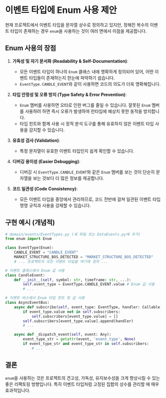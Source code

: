 # 이벤트 타입에 Enum 사용 제안

현재 프로젝트에서 이벤트 타입을 문자열 상수로 정의하고 있지만, 정해진 복수의 이벤트 타입이 존재하는 경우 `enum`을 사용하는 것이 여러 면에서 이점을 제공합니다.

## Enum 사용의 장점

1.  **가독성 및 자기 문서화 (Readability & Self-Documentation)**:
    *   모든 이벤트 타입이 하나의 `Enum` 클래스 내에 명확하게 정의되어 있어, 어떤 이벤트 타입들이 존재하는지 한눈에 파악하기 쉽습니다.
    *   `EventType.CANDLE_EVENT`와 같이 사용하면 코드의 의도가 더욱 명확해집니다.

2.  **타입 안정성 및 오류 방지 (Type Safety & Error Prevention)**:
    *   `Enum` 멤버를 사용하면 오타로 인한 버그를 줄일 수 있습니다. 잘못된 `Enum` 멤버를 사용하려 하면 즉시 오류가 발생하여 런타임에 예상치 못한 동작을 방지합니다.
    *   타입 힌트와 함께 사용 시 정적 분석 도구를 통해 유효하지 않은 이벤트 타입 사용을 감지할 수 있습니다.

3.  **유효성 검사 (Validation)**:
    *   특정 문자열이 유효한 이벤트 타입인지 쉽게 확인할 수 있습니다.

4.  **디버깅 용이성 (Easier Debugging)**:
    *   디버깅 시 `EventType.CANDLE_EVENT`와 같은 `Enum` 멤버를 보는 것이 단순히 문자열을 보는 것보다 더 많은 정보를 제공합니다.

5.  **코드 일관성 (Code Consistency)**:
    *   모든 이벤트 타입을 중앙에서 관리하므로, 코드 전반에 걸쳐 일관된 이벤트 타입 명명 규칙과 사용을 강제할 수 있습니다.

## 구현 예시 (개념적)

```python
# domain/events/EventTypes.py (새 파일 또는 DataEvents.py에 추가)
from enum import Enum

class EventType(Enum):
    CANDLE_EVENT = "CANDLE_EVENT"
    MARKET_STRUCTURE_BOS_DETECTED = "MARKET_STRUCTURE_BOS_DETECTED"
    # ... 프로젝트의 모든 이벤트 타입을 여기에 정의 ...
```

```python
# 이벤트 클래스에서 Enum 값 사용
class CandleEvent:
    def __init__(self, symbol: str, timeframe: str, ...):
        self.event_type = EventType.CANDLE_EVENT.value # Enum 값 사용
        # ...
```

```python
# 이벤트 버스에서 Enum 타입 힌트 및 값 사용
class AsyncEventBus:
    async def subscribe(self, event_type: EventType, handler: Callable):
        if event_type.value not in self.subscribers:
            self.subscribers[event_type.value] = []
        self.subscribers[event_type.value].append(handler)
        # ...

    async def _dispatch_event(self, event: Any):
        event_type_str = getattr(event, 'event_type', None)
        if event_type_str and event_type_str in self.subscribers:
            # ...
```

## 결론

`enum`을 사용하는 것은 프로젝트의 견고성, 가독성, 유지보수성을 크게 향상시킬 수 있는 좋은 리팩토링 방향입니다. 특히 이벤트 타입처럼 고정된 집합의 상수를 관리할 때 매우 효과적입니다.
